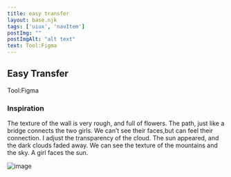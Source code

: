 ```yaml
---
title: easy transfer
layout: base.njk
tags: ['uiux', 'navItem']
postImg: ""
postImgAlt: "alt text"
text: Tool:Figma 
---
```

  <main>
  <div class="detailpage">   
 <div class="description"> 
    <h2 class="dptitle">Easy Transfer</h2>  
   <p class="dpword">Tool:Figma</p>
  <h3 class="projectdetail">Inspiration</h3>
   <p class="dpword"> The texture of the wall is very rough, and full of flowers. The path, just like a bridge connects the two girls. We can’t see their faces,but can feel their connection. I adjust the transparency of the cloud. The sun appeared, and the dark clouds faded away. We can see the texture of the mountains and the sky. A girl faces the sun. </p>
 </div>  
   <div class="dpimages-width"> 
   <img src="/images/girl-poster.jpg"  class="dp" alt="image"></div>
    </div>
  </main>